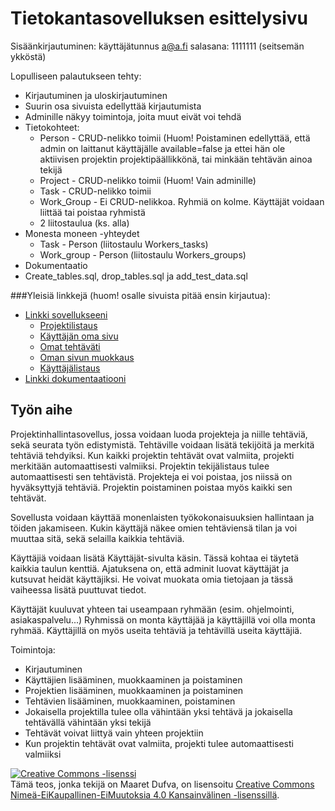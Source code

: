 # Tietokantasovelluksen esittelysivu

Sisäänkirjautuminen: käyttäjätunnus a@a.fi salasana: 1111111 (seitsemän ykköstä)

Lopulliseen palautukseen tehty:

* Kirjautuminen ja uloskirjautuminen
* Suurin osa sivuista edellyttää kirjautumista
* Adminille näkyy toimintoja, joita muut eivät voi tehdä
* Tietokohteet:
  * Person - CRUD-nelikko toimii (Huom! Poistaminen edellyttää, että admin on laittanut käyttäjälle available=false ja ettei hän ole aktiivisen projektin projektipäällikkönä, tai minkään tehtävän ainoa tekijä
  * Project - CRUD-nelikko toimii (Huom! Vain adminille)
  * Task - CRUD-nelikko toimii
  * Work_Group - Ei CRUD-nelikkoa. Ryhmiä on kolme. Käyttäjät voidaan liittää tai poistaa ryhmistä
  * 2 liitostaulua (ks. alla)
* Monesta moneen -yhteydet
  * Task - Person (liitostaulu Workers_tasks)
  * Work_group - Person (liitostaulu Workers_groups)
* Dokumentaatio
* Create_tables.sql, drop_tables.sql ja add_test_data.sql


###Yleisiä linkkejä (huom! osalle sivuista pitää ensin kirjautua):

* [Linkki sovellukseeni](http://madufva.users.cs.helsinki.fi/tsoha)
  * [Projektilistaus](http://madufva.users.cs.helsinki.fi/tsoha/projektit)
  * [Käyttäjän oma sivu](http://madufva.users.cs.helsinki.fi/tsoha/kayttajat/1)
  * [Omat tehtäväti](http://madufva.users.cs.helsinki.fi/tsoha/projektit/omattehtavat)
  * [Oman sivun muokkaus](http://madufva.users.cs.helsinki.fi/tsoha/kayttajat/1/muokkaa)
  * [Käyttäjälistaus](http://madufva.users.cs.helsinki.fi/tsoha/kayttajat)
* [Linkki dokumentaatiooni](doc/dokumentaatio.pdf)

## Työn aihe

Projektinhallintasovellus, jossa voidaan luoda projekteja ja niille tehtäviä, sekä seurata työn edistymistä.
Tehtäville voidaan lisätä tekijöitä ja merkitä tehtäviä tehdyiksi. Kun kaikki projektin tehtävät ovat valmiita,
projekti merkitään automaattisesti valmiiksi. Projektin tekijälistaus tulee automaattisesti sen tehtävistä.
Projekteja ei voi poistaa, jos niissä on hyväksyttyjä tehtäviä. Projektin poistaminen poistaa myös kaikki sen tehtävät.

Sovellusta voidaan käyttää monenlaisten työkokonaisuuksien hallintaan ja töiden jakamiseen. Kukin käyttäjä näkee 
omien tehtäviensä tilan ja voi muuttaa sitä, sekä selailla kaikkia tehtäviä.

Käyttäjiä voidaan lisätä Käyttäjät-sivulta käsin. Tässä kohtaa ei täytetä kaikkia taulun kenttiä. Ajatuksena on, että adminit luovat käyttäjät ja kutsuvat heidät käyttäjiksi. He voivat muokata omia tietojaan ja tässä vaiheessa lisätä puuttuvat tiedot.

Käyttäjät kuuluvat yhteen tai useampaan ryhmään (esim. ohjelmointi, asiakaspalvelu...) Ryhmissä on monta käyttäjää ja käyttäjillä voi olla monta ryhmää. Käyttäjillä on myös useita tehtäviä ja tehtävillä useita käyttäjiä.

Toimintoja:
* Kirjautuminen
* Käyttäjien lisääminen, muokkaaminen ja poistaminen
* Projektien lisääminen, muokkaaminen ja poistaminen
* Tehtävien lisääminen, muokkaaminen, poistaminen
* Jokaisella projektilla tulee olla vähintään yksi tehtävä ja jokaisella tehtävällä vähintään yksi tekijä
* Tehtävät voivat liittyä vain yhteen projektiin
* Kun projektin tehtävät ovat valmiita, projekti tulee automaattisesti valmiiksi







<a rel="license" href="http://creativecommons.org/licenses/by-nc-nd/4.0/"><img alt="Creative Commons -lisenssi" style="border-width:0" src="https://i.creativecommons.org/l/by-nc-nd/4.0/88x31.png" /></a><br />Tämä teos, jonka tekijä on <span xmlns:cc="http://creativecommons.org/ns#" property="cc:attributionName">Maaret Dufva</span>, on lisensoitu <a rel="license" href="http://creativecommons.org/licenses/by-nc-nd/4.0/">Creative Commons Nimeä-EiKaupallinen-EiMuutoksia 4.0 Kansainvälinen  -lisenssillä</a>.
